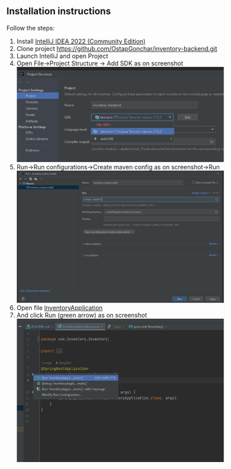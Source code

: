 ## Installation instructions
Follow the steps:
1. Install [IntelliJ IDEA 2022 (Community Edition)](https://www.jetbrains.com/idea/download)
2. Clone project https://github.com/OstapGonchar/inventory-backend.git
3. Launch IntelliJ and open Project
4. Open File->Project Structure -> Add SDK as on screenshot ![0.png](instructions/0.png)
5. Run->Run configurations->Create maven config as on screenshot->Run ![1.png](instructions/1.png)
6. Open file [InventoryApplication](src/main/java/com/inventory/InventoryApplication.java)
7. And click Run (green arrow) as on screenshot ![2.png](instructions/2.png)